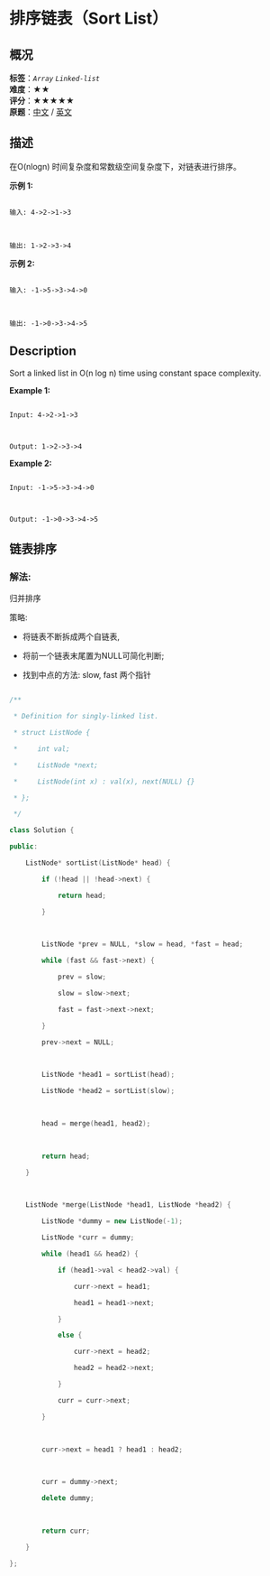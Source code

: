 # 排序链表（Sort List）
## 概况
**标签**：*`Array`*  *`Linked-list`*<br>
**难度**：★★<br>
**评分**：★★★★★<br>
**原题**：[中文](https://leetcode-cn.com/problems/sort-list) / [英文](https://leetcode.com/problems/sort-list)
## 描述

在O(nlogn) 时间复杂度和常数级空间复杂度下，对链表进行排序。



**示例 1:**

```

输入: 4->2->1->3



输出: 1->2->3->4

```





**示例 2:**

```

输入: -1->5->3->4->0



输出: -1->0->3->4->5

```



## Description

Sort a linked list in O(n log n) time using constant space complexity.



**Example 1:**

```

Input: 4->2->1->3



Output: 1->2->3->4

```





**Example 2:**

```

Input: -1->5->3->4->0



Output: -1->0->3->4->5

```





## 链表排序



### 解法:

归并排序



策略: 

- 将链表不断拆成两个自链表, 

- 将前一个链表末尾置为NULL可简化判断;

- 找到中点的方法: slow, fast 两个指针



```c++

/**

 * Definition for singly-linked list.

 * struct ListNode {

 *     int val;

 *     ListNode *next;

 *     ListNode(int x) : val(x), next(NULL) {}

 * };

 */

class Solution {

public:

    ListNode* sortList(ListNode* head) {

        if (!head || !head->next) {

            return head;

        }

        

        ListNode *prev = NULL, *slow = head, *fast = head;

        while (fast && fast->next) {

            prev = slow;

            slow = slow->next;

            fast = fast->next->next;

        }

        prev->next = NULL;

        

        ListNode *head1 = sortList(head);

        ListNode *head2 = sortList(slow);

        

        head = merge(head1, head2);

        

        return head;

    }

    

    ListNode *merge(ListNode *head1, ListNode *head2) {

        ListNode *dummy = new ListNode(-1);

        ListNode *curr = dummy;

        while (head1 && head2) {

            if (head1->val < head2->val) {

                curr->next = head1;

                head1 = head1->next;

            }

            else {

                curr->next = head2;

                head2 = head2->next;

            }

            curr = curr->next;

        }

        

        curr->next = head1 ? head1 : head2;

        

        curr = dummy->next;

        delete dummy;

        

        return curr;

    }

};

```